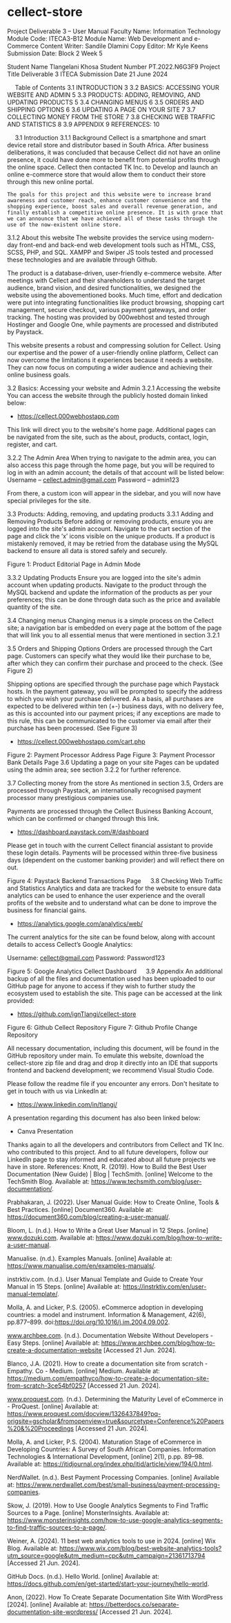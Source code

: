 ﻿# cellect-store
Project Deliverable 3 – User Manual 
Faculty Name: 	Information Technology
Module Code: 	ITECA3-B12
Module Name: 	Web Development and e-Commerce 
Content Writer: 	Sandile Dlamini
Copy Editor: 	Mr Kyle Keens
Submission Date: 	Block 2 Week 5

Student Name	Tlangelani Khosa
Student Number	PT.2022.N6G3F9
Project Title	Deliverable 3 ITECA
Submission Date	21 June 2024


 
Table of Contents
3.1	INTRODUCTION	3
3.2	BASICS: ACCESSING YOUR WEBSITE AND ADMIN	5
3.3	PRODUCTS: ADDING, REMOVING, AND UPDATING PRODUCTS	5
3.4	CHANGING MENUS	6
3.5	ORDERS AND SHIPPING OPTIONS	6
3.6	UPDATING A PAGE ON YOUR SITE	7
3.7	COLLECTING MONEY FROM THE STORE	7
3.8	CHECKING WEB TRAFFIC AND STATISTICS	8
3.9	APPENDIX	9
REFERENCES:	10

 
3.1	Introduction
3.1.1	Background 
	Cellect is a smartphone and smart device retail store and distributor based in South Africa. After business deliberations, it was concluded that because Cellect did not have an online presence, it could have done more to benefit from potential profits through the online space. Cellect then contacted TK Inc. to Develop and launch an online e-commerce store that would allow them to conduct their store through this new online portal.

	The goals for this project and this website were to increase brand awareness and customer reach, enhance customer convenience and the shopping experience, boost sales and overall revenue generation, and finally establish a competitive online presence. It is with grace that we can announce that we have achieved all of these tasks through the use of the now-existent online store.

3.1.2	About this website
The website provides the service using modern-day front-end and back-end web development tools such as HTML, CSS, SCSS, PHP, and SQL. XAMPP and Swiper JS tools tested and processed these technologies and are available through Github.

The product is a database-driven, user-friendly e-commerce website. After meetings with Cellect and their shareholders to understand the target audience, brand vision, and desired functionalities, we designed the website using the abovementioned books. Much time, effort and dedication were put into integrating functionalities like product browsing, shopping cart management, secure checkout, various payment gateways, and order tracking. The hosting was provided by 000webhost and tested through Hostinger and Google One, while payments are processed and distributed by Paystack.

This website presents a robust and compressing solution for Cellect. Using our expertise and the power of a user-friendly online platform, Cellect can now overcome the limitations it experiences because it needs a website. They can now focus on computing a wider audience and achieving their online business goals.


3.2	Basics: Accessing your website and Admin
3.2.1	Accessing the website
You can access the website through the publicly hosted domain linked below:
-	https://cellect.000webhostapp.com 

This link will direct you to the website's home page. Additional pages can be navigated from the site, such as the about, products, contact, login, register, and cart.

3.2.2	The Admin Area
When trying to navigate to the admin area, you can also access this page through the home page, but you will be required to log in with an admin account; the details of that account will be listed below:
Username – cellect.admin@gmail.com
	Password – admin123

From there, a custom icon will appear in the sidebar, and you will now have special privileges for the site.

3.3	Products: Adding, removing, and updating products
3.3.1	Adding and Removing Products
Before adding or removing products, ensure you are logged into the site's admin account.
Navigate to the cart section of the page and click the ‘x’ icons visible on the unique products.
If a product is mistakenly removed, it may be retried from the database using the MySQL backend to ensure all data is stored safely and securely.
 
Figure 1: Product Editorial Page in Admin Mode

3.3.2	Updating Products
Ensure you are logged into the site's admin account when updating products. 
Navigate to the product through the MySQL backend and update the information of the products as per your preferences; this can be done through data such as the price and available quantity of the site. 

3.4	Changing menus
Changing menus is a simple process on the Cellect site; a navigation bar is embedded on every page at the bottom of the page that will link you to all essential menus that were mentioned in section 3.2.1

3.5	Orders and Shipping Options
Orders are processed through the Cart page. Customers can specify what they would like their purchase to be, after which they can confirm their purchase and proceed to the check. (See Figure 2)


Shipping options are specified through the purchase page which Paystack hosts. In the payment gateway, you will be prompted to specify the address to which you wish your purchase delivered. As a basis, all purchases are expected to be delivered within ten (+-) business days, with no delivery fee, as this is accounted into our payment prices; if any exceptions are made to this rule, this can be communicated to the customer via email after their purchase has been processed. (See Figure 3)

-	https://cellect.000webhostapp.com/cart.php   

Figure 2: Payment Processor Address Page
Figure 3: Payment Processor Bank Details Page 
3.6	Updating a page on your site
Pages can be updated using the admin area; see section 3.2.2 for further reference.

3.7	Collecting money from the store
As mentioned in section 3.5, Orders are processed through Paystack, an internationally recognised payment processor many prestigious companies use. 

Payments are processed through the Cellect Business Banking Account, which can be confirmed or changed through this link.
-	https://dashboard.paystack.com/#/dashboard 

Please get in touch with the current Cellect financial assistant to provide these login details.
Payments will be processed within three-five business days (dependent on the customer banking provider) and will reflect there on out. 

 
Figure 4: Paystack Backend Transactions Page
 
3.8	Checking Web Traffic and Statistics
Analytics and data are tracked for the website to ensure data analytics can be used to enhance the user experience and the overall profits of the website and to understand what can be done to improve the business for financial gains. 
-	https://analytics.google.com/analytics/web/ 

The current analytics for the site can be found below, along with account details to access Cellect’s Google Analytics:

Username: cellect@gmail.com
Password: Password123

 
Figure 5: Google Analytics Cellect Dashboard
 
3.9	Appendix
An additional backup of all the files and documentation used has been uploaded to our GitHub page for anyone to access if they wish to further study the ecosystem used to establish the site.
This page can be accessed at the link provided:
-	https://github.com/ignTlangi/cellect-store 

 
Figure 6: Github Cellect Repository 		    Figure 7: Github Profile Change Repository


All necessary documentation, including this document, will be found in the GitHub repository under main. To emulate this website, download the cellect-store zip file and drag and drop it directly into an IDE that supports frontend and backend development; we recommend Visual Studio Code.

Please follow the readme file if you encounter any errors. Don't hesitate to get in touch with us via LinkedIn at: 
-	https://www.linkedin.com/in/tlangi/    

A presentation regarding this document has also been linked below:
-	Canva Presentation


Thanks again to all the developers and contributors from Cellect and TK Inc. who contributed to this project. And to all future developers, follow our LinkedIn page to stay informed and educated about all future projects we have in store.
References: 
Knott, R. (2019). How to Build the Best User Documentation (New Guide) | Blog | TechSmith. [online] Welcome to the TechSmith Blog. Available at: https://www.techsmith.com/blog/user-documentation/.

Prabhakaran, J. (2022). User Manual Guide: How to Create Online, Tools & Best Practices. [online] Document360. Available at: https://document360.com/blog/creating-a-user-manual/.

Bloom, L. (n.d.). How to Write a Great User Manual in 12 Steps. [online] www.dozuki.com. Available at: https://www.dozuki.com/blog/how-to-write-a-user-manual.

Manualise. (n.d.). Examples Manuals. [online] Available at: https://www.manualise.com/en/examples-manuals/.

instrktiv.com. (n.d.). User Manual Template and Guide to Create Your Manual in 15 Steps. [online] Available at: https://instrktiv.com/en/user-manual-template/.

Molla, A. and Licker, P.S. (2005). eCommerce adoption in developing countries: a model and instrument. Information & Management, 42(6), pp.877–899. doi:https://doi.org/10.1016/j.im.2004.09.002.

www.archbee.com. (n.d.). Documentation Website Without Developers - Easy Steps. [online] Available at: https://www.archbee.com/blog/how-to-create-a-documentation-website [Accessed 21 Jun. 2024].

Blanco, J.A. (2021). How to create a documentation site from scratch - Empathy. Co - Medium. [online] Medium. Available at: https://medium.com/empathyco/how-to-create-a-documentation-site-from-scratch-3ce54bf0257 [Accessed 21 Jun. 2024].

www.proquest.com. (n.d.). Determining the Maturity Level of eCommerce in - ProQuest. [online] Available at: https://www.proquest.com/docview/1326437849?pq-origsite=gscholar&fromopenview=true&sourcetype=Conference%20Papers%20&%20Proceedings [Accessed 21 Jun. 2024].

Molla, A. and Licker, P.S. (2004). Maturation Stage of eCommerce in Developing Countries: A Survey of South African Companies. Information Technologies & International Development, [online] 2(1), p.pp. 89–98. Available at: https://itidjournal.org/index.php/itid/article/view/194/0.html.

NerdWallet. (n.d.). Best Payment Processing Companies. [online] Available at: https://www.nerdwallet.com/best/small-business/payment-processing-companies.

Skow, J. (2019). How to Use Google Analytics Segments to Find Traffic Sources to a Page. [online] MonsterInsights. Available at: https://www.monsterinsights.com/how-to-use-google-analytics-segments-to-find-traffic-sources-to-a-page/.

Weiner, A. (2024). 11 best web analytics tools to use in 2024. [online] Wix Blog. Available at: https://www.wix.com/blog/best-website-analytics-tools?utm_source=google&utm_medium=cpc&utm_campaign=21361713794 [Accessed 21 Jun. 2024].

GitHub Docs. (n.d.). Hello World. [online] Available at: https://docs.github.com/en/get-started/start-your-journey/hello-world.

Anon, (2022). How To Create Separate Documentation Site With WordPress [2024]. [online] Available at: https://betterdocs.co/separate-documentation-site-wordpress/ [Accessed 21 Jun. 2024].

